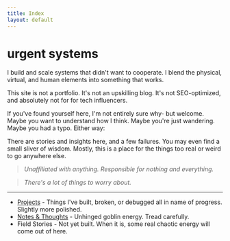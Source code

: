 ```yaml
---
title: Index
layout: default
---
```

# urgent systems

I build and scale systems that didn't want to cooperate. I blend the physical, virtual, and 
human elements into something that works.

This site is not a portfolio. It's not an upskilling blog. It's not SEO-optimized, and absolutely not for
for tech influencers.

If you've found yourself here, I'm not entirely sure why- but welcome. Maybe you want to understand how I think.
Maybe you're just wandering. Maybe you had a typo. Either way:

There are stories and insights here, and a few failures. You may even find a small sliver of wisdom.
Mostly, this is a place for the things too real or weird to go anywhere else.

> *Unaffiliated with anything. Responsible for nothing and everything.*

> *There's a lot of things to worry about.*

---
- [Projects](/projects/) - Things I've built, broken, or debugged all in name of progress. Slightly more polished.
- [Notes & Thoughts](/notes/) - Unhinged goblin energy. Tread carefully.
- Field Stories - Not yet built. When it is, some real chaotic energy will come out of here.
